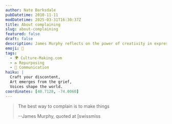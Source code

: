 ```yaml
---
author: Nate Barksdale
pubDatetime: 2010-11-11
modDatetime: 2025-03-31T16:30:37Z
title: About complaining
slug: about-complaining
featured: false
draft: false
description: James Murphy reflects on the power of creativity in expressing dissatisfaction.
emoji: 🎨
tags:
  - 🌍 Culture-Making.com
  - ♻️ Repurposing
  - 💬 Communication
haiku: |
  Craft your discontent,  
  Art emerges from the grief,  
  Voices shape the world.
coordinates: [40.7128, -74.0060]
---
```


> The best way to complain is to make things
>
> --James Murphy, quoted at [swissmiss
